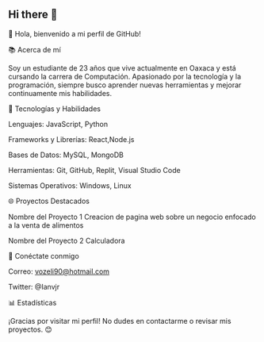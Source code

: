 ## Hi there 👋

👋 Hola, bienvenido a mi perfil de GitHub!

📚 Acerca de mí

Soy un estudiante de 23 años que vive actualmente en Oaxaca y está cursando la carrera de Computación. Apasionado por la tecnología y la programación, siempre busco aprender nuevas herramientas y mejorar continuamente mis habilidades.

🚀 Tecnologías y Habilidades

Lenguajes: JavaScript, Python

Frameworks y Librerías: React,Node.js

Bases de Datos: MySQL, MongoDB

Herramientas: Git, GitHub, Replit, Visual Studio Code

Sistemas Operativos: Windows, Linux

🌐 Proyectos Destacados

Nombre del Proyecto 1 
Creacion de pagina web sobre un negocio enfocado a la venta de alimentos

Nombre del Proyecto 2
Calculadora

🔗 Conéctate conmigo

Correo: vozeli90@hotmail.com

Twitter: @Ianvjr

📊 Estadísticas





¡Gracias por visitar mi perfil! No dudes en contactarme o revisar mis proyectos. 😊
<!--
**IanVargass/IanVargass** is a ✨ _special_ ✨ repository because its `README.md` (this file) appears on your GitHub profile.

Here are some ideas to get you started:

- 🔭 I’m currently working on ...
- 🌱 I’m currently learning ...
- 👯 I’m looking to collaborate on ...
- 🤔 I’m looking for help with ...
- 💬 Ask me about ...
- 📫 How to reach me: ...
- 😄 Pronouns: ...
- ⚡ Fun fact: ...
-->
